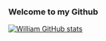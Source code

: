 ### Welcome to my Github

<!--
**williambennett321/williambennett321** is a ✨ _special_ ✨ repository because its `README.md` (this file) appears on your GitHub profile.

Here are some ideas to get you started:

- 🔭 I’m currently working on ...
- 🌱 I’m currently learning ...
- 👯 I’m looking to collaborate on ...
- 🤔 I’m looking for help with ...
- 💬 Ask me about ...
- 📫 How to reach me: ...
- 😄 Pronouns: ...
- ⚡ Fun fact: ...
-->
[![William GitHub stats](https://github-readme-stats.vercel.app/api?username=williambennett321)](https://github.com/williambennett321/github-readme-stats)
